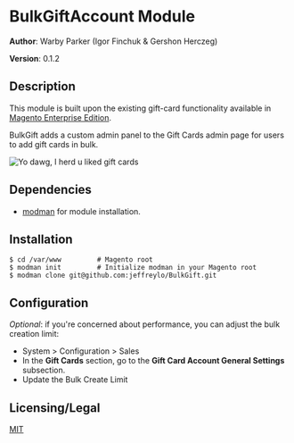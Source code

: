 # BulkGiftAccount Module

**Author**: Warby Parker (Igor Finchuk & Gershon Herczeg)

**Version**: 0.1.2

## Description

This module is built upon the existing gift-card functionality available in [Magento Enterprise Edition](http://www.magentocommerce.com/product/enterprise-edition). 

BulkGift adds a custom admin panel to the Gift Cards admin page for users to add gift cards in bulk.

![Yo dawg, I herd u liked gift cards](http://cl.ly/image/3Y241R0d0o1f)
## Dependencies 

- [modman](https://github.com/colinmollenhour/modman) for module installation.

## Installation

    $ cd /var/www         # Magento root
    $ modman init         # Initialize modman in your Magento root
    $ modman clone git@github.com:jeffreylo/BulkGift.git

## Configuration

*Optional*: if you're concerned about performance, you can adjust the bulk creation limit:

- System > Configuration > Sales
- In the **Gift Cards** section, go to the **Gift Card Account General Settings** subsection.
- Update the Bulk Create Limit

## Licensing/Legal

[MIT](http://opensource.org/licenses/MIT)

